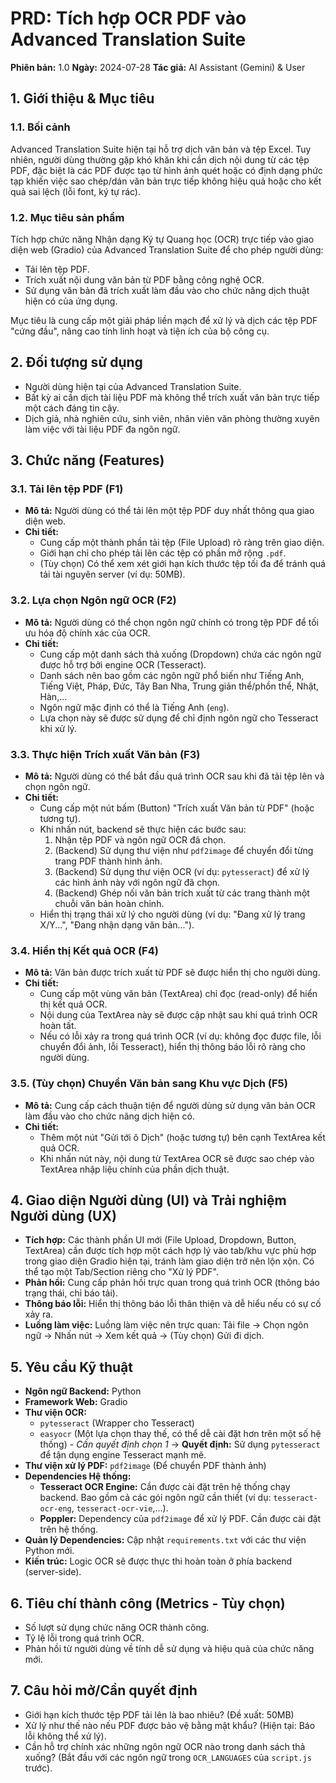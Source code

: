 # PRD: Tích hợp OCR PDF vào Advanced Translation Suite

**Phiên bản:** 1.0
**Ngày:** 2024-07-28
**Tác giả:** AI Assistant (Gemini) & User

## 1. Giới thiệu & Mục tiêu

### 1.1. Bối cảnh
Advanced Translation Suite hiện tại hỗ trợ dịch văn bản và tệp Excel. Tuy nhiên, người dùng thường gặp khó khăn khi cần dịch nội dung từ các tệp PDF, đặc biệt là các PDF được tạo từ hình ảnh quét hoặc có định dạng phức tạp khiến việc sao chép/dán văn bản trực tiếp không hiệu quả hoặc cho kết quả sai lệch (lỗi font, ký tự rác).

### 1.2. Mục tiêu sản phẩm
Tích hợp chức năng Nhận dạng Ký tự Quang học (OCR) trực tiếp vào giao diện web (Gradio) của Advanced Translation Suite để cho phép người dùng:
*   Tải lên tệp PDF.
*   Trích xuất nội dung văn bản từ PDF bằng công nghệ OCR.
*   Sử dụng văn bản đã trích xuất làm đầu vào cho chức năng dịch thuật hiện có của ứng dụng.

Mục tiêu là cung cấp một giải pháp liền mạch để xử lý và dịch các tệp PDF "cứng đầu", nâng cao tính linh hoạt và tiện ích của bộ công cụ.

## 2. Đối tượng sử dụng

*   Người dùng hiện tại của Advanced Translation Suite.
*   Bất kỳ ai cần dịch tài liệu PDF mà không thể trích xuất văn bản trực tiếp một cách đáng tin cậy.
*   Dịch giả, nhà nghiên cứu, sinh viên, nhân viên văn phòng thường xuyên làm việc với tài liệu PDF đa ngôn ngữ.

## 3. Chức năng (Features)

### 3.1. Tải lên tệp PDF (F1)
*   **Mô tả:** Người dùng có thể tải lên một tệp PDF duy nhất thông qua giao diện web.
*   **Chi tiết:**
    *   Cung cấp một thành phần tải tệp (File Upload) rõ ràng trên giao diện.
    *   Giới hạn chỉ cho phép tải lên các tệp có phần mở rộng `.pdf`.
    *   (Tùy chọn) Có thể xem xét giới hạn kích thước tệp tối đa để tránh quá tải tài nguyên server (ví dụ: 50MB).

### 3.2. Lựa chọn Ngôn ngữ OCR (F2)
*   **Mô tả:** Người dùng có thể chọn ngôn ngữ chính có trong tệp PDF để tối ưu hóa độ chính xác của OCR.
*   **Chi tiết:**
    *   Cung cấp một danh sách thả xuống (Dropdown) chứa các ngôn ngữ được hỗ trợ bởi engine OCR (Tesseract).
    *   Danh sách nên bao gồm các ngôn ngữ phổ biến như Tiếng Anh, Tiếng Việt, Pháp, Đức, Tây Ban Nha, Trung giản thể/phồn thể, Nhật, Hàn,...
    *   Ngôn ngữ mặc định có thể là Tiếng Anh (`eng`).
    *   Lựa chọn này sẽ được sử dụng để chỉ định ngôn ngữ cho Tesseract khi xử lý.

### 3.3. Thực hiện Trích xuất Văn bản (F3)
*   **Mô tả:** Người dùng có thể bắt đầu quá trình OCR sau khi đã tải tệp lên và chọn ngôn ngữ.
*   **Chi tiết:**
    *   Cung cấp một nút bấm (Button) "Trích xuất Văn bản từ PDF" (hoặc tương tự).
    *   Khi nhấn nút, backend sẽ thực hiện các bước sau:
        1.  Nhận tệp PDF và ngôn ngữ OCR đã chọn.
        2.  (Backend) Sử dụng thư viện như `pdf2image` để chuyển đổi từng trang PDF thành hình ảnh.
        3.  (Backend) Sử dụng thư viện OCR (ví dụ: `pytesseract`) để xử lý các hình ảnh này với ngôn ngữ đã chọn.
        4.  (Backend) Ghép nối văn bản trích xuất từ các trang thành một chuỗi văn bản hoàn chỉnh.
    *   Hiển thị trạng thái xử lý cho người dùng (ví dụ: "Đang xử lý trang X/Y...", "Đang nhận dạng văn bản...").

### 3.4. Hiển thị Kết quả OCR (F4)
*   **Mô tả:** Văn bản được trích xuất từ PDF sẽ được hiển thị cho người dùng.
*   **Chi tiết:**
    *   Cung cấp một vùng văn bản (TextArea) chỉ đọc (read-only) để hiển thị kết quả OCR.
    *   Nội dung của TextArea này sẽ được cập nhật sau khi quá trình OCR hoàn tất.
    *   Nếu có lỗi xảy ra trong quá trình OCR (ví dụ: không đọc được file, lỗi chuyển đổi ảnh, lỗi Tesseract), hiển thị thông báo lỗi rõ ràng cho người dùng.

### 3.5. (Tùy chọn) Chuyển Văn bản sang Khu vực Dịch (F5)
*   **Mô tả:** Cung cấp cách thuận tiện để người dùng sử dụng văn bản OCR làm đầu vào cho chức năng dịch hiện có.
*   **Chi tiết:**
    *   Thêm một nút "Gửi tới ô Dịch" (hoặc tương tự) bên cạnh TextArea kết quả OCR.
    *   Khi nhấn nút này, nội dung từ TextArea OCR sẽ được sao chép vào TextArea nhập liệu chính của phần dịch thuật.

## 4. Giao diện Người dùng (UI) và Trải nghiệm Người dùng (UX)

*   **Tích hợp:** Các thành phần UI mới (File Upload, Dropdown, Button, TextArea) cần được tích hợp một cách hợp lý vào tab/khu vực phù hợp trong giao diện Gradio hiện tại, tránh làm giao diện trở nên lộn xộn. Có thể tạo một Tab/Section riêng cho "Xử lý PDF".
*   **Phản hồi:** Cung cấp phản hồi trực quan trong quá trình OCR (thông báo trạng thái, chỉ báo tải).
*   **Thông báo lỗi:** Hiển thị thông báo lỗi thân thiện và dễ hiểu nếu có sự cố xảy ra.
*   **Luồng làm việc:** Luồng làm việc nên trực quan: Tải file -> Chọn ngôn ngữ -> Nhấn nút -> Xem kết quả -> (Tùy chọn) Gửi đi dịch.

## 5. Yêu cầu Kỹ thuật

*   **Ngôn ngữ Backend:** Python
*   **Framework Web:** Gradio
*   **Thư viện OCR:**
    *   `pytesseract` (Wrapper cho Tesseract)
    *   `easyocr` (Một lựa chọn thay thế, có thể dễ cài đặt hơn trên một số hệ thống) - *Cần quyết định chọn 1* -> **Quyết định:** Sử dụng `pytesseract` để tận dụng engine Tesseract mạnh mẽ.
*   **Thư viện xử lý PDF:** `pdf2image` (Để chuyển PDF thành ảnh)
*   **Dependencies Hệ thống:**
    *   **Tesseract OCR Engine:** Cần được cài đặt trên hệ thống chạy backend. Bao gồm cả các gói ngôn ngữ cần thiết (ví dụ: `tesseract-ocr-eng`, `tesseract-ocr-vie`,...).
    *   **Poppler:** Dependency của `pdf2image` để xử lý PDF. Cần được cài đặt trên hệ thống.
*   **Quản lý Dependencies:** Cập nhật `requirements.txt` với các thư viện Python mới.
*   **Kiến trúc:** Logic OCR sẽ được thực thi hoàn toàn ở phía backend (server-side).

## 6. Tiêu chí thành công (Metrics - Tùy chọn)

*   Số lượt sử dụng chức năng OCR thành công.
*   Tỷ lệ lỗi trong quá trình OCR.
*   Phản hồi từ người dùng về tính dễ sử dụng và hiệu quả của chức năng mới.

## 7. Câu hỏi mở/Cần quyết định

*   Giới hạn kích thước tệp PDF tải lên là bao nhiêu? (Đề xuất: 50MB)
*   Xử lý như thế nào nếu PDF được bảo vệ bằng mật khẩu? (Hiện tại: Báo lỗi không thể xử lý).
*   Cần hỗ trợ chính xác những ngôn ngữ OCR nào trong danh sách thả xuống? (Bắt đầu với các ngôn ngữ trong `OCR_LANGUAGES` của `script.js` trước). 